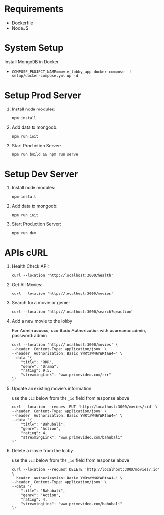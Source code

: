 # Requirements

- Dockerfile
- NodeJS

# System Setup

Install MongoDB in Docker
- ```COMPOSE_PROJECT_NAME=movie_lobby_app docker-compose -f setup/docker-compose.yml up -d```

# Setup Prod Server

1. Install node modules:

    ```npm install```

1. Add data to mongodb:

    ```npm run init```

1. Start Production Server:

    ```npm run build && npm run serve```


# Setup Dev Server

1. Install node modules:

    ```npm install```

1. Add data to mongodb:

    ```npm run init```

1. Start Production Server:

    ```npm run dev```



# APIs cURL

1. Health Check API:

    ```
    curl --location 'http://localhost:3000/health'
    ```

1. Get All Movies:

    ```
    curl --location 'http://localhost:3000/movies'
    ```

1. Search for a movie or genre:

    ```
    curl --location 'http://localhost:3000/search?q=action'
    ```

1. Add a new movie to the lobby

    For Admin access, use Basic Authorization with username: admin, password: admin


    ```
    curl --location 'http://localhost:3000/movies' \
    --header 'Content-Type: application/json' \
    --header 'Authorization: Basic YWRtaW46YWRtaW4=' \
    --data '{
        "title": "RRR",
        "genre": "Drama",
        "rating": 9.5,
        "streamingLink": "www.primevideo.com/rrr"
    }'
    ```



1. Update an existing movie's information

    use the `:id` below from the `_id` field from response above

    ```
    curl --location --request PUT 'http://localhost:3000/movies/:id' \
    --header 'Content-Type: application/json' \
    --header 'Authorization: Basic YWRtaW46YWRtaW4=' \
    --data '{
        "title": "Bahubali",
        "genre": "Action",
        "rating": 4,
        "streamingLink": "www.primevideo.com/bahubali"
    }'
    ```

1. Delete a movie from the lobby

    use the `:id` below from the `_id` field from response above


    ```
    curl --location --request DELETE 'http://localhost:3000/movies/:id' \
    --header 'authorization: Basic YWRtaW46YWRtaW4=' \
    --header 'Content-Type: application/json' \
    --data '{
        "title": "Bahubali",
        "genre": "Action",
        "rating": 4,
        "streamingLink": "www.primevideo.com/bahubali"
    }'
    ```